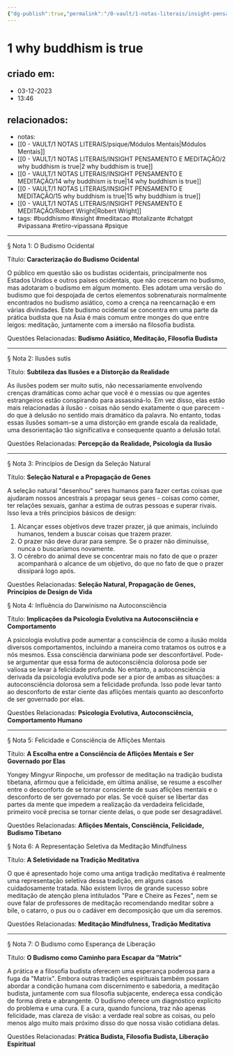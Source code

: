 ```yaml
---
{"dg-publish":true,"permalink":"/0-vault/1-notas-literais/insight-pensamento-e-meditacao/1-why-buddhism-is-true/","tags":["buddhismo","insight","meditacao","totalizante","chatgpt","vipassana","retiro-vipassana","psique"],"dgHomeLink":true,"dgShowLocalGraph":true,"dgShowFileTree":true,"dgEnableSearch":true}
---
```


# 1 why buddhism is true

## criado em: 
- 03-12-2023
- 13:46
## relacionados:
- notas:
- [[0 - VAULT/1 NOTAS LITERAIS/psique/Módulos Mentais\|Módulos Mentais]]
- [[0 - VAULT/1 NOTAS LITERAIS/INSIGHT PENSAMENTO E MEDITAÇÃO/2 why buddhism is true\|2 why buddhism is true]]
- [[0 - VAULT/1 NOTAS LITERAIS/INSIGHT PENSAMENTO E MEDITAÇÃO/14 why buddhism is true\|14 why buddhism is true]]
- [[0 - VAULT/1 NOTAS LITERAIS/INSIGHT PENSAMENTO E MEDITAÇÃO/15 why buddhism is true\|15 why buddhism is true]]
- [[0 - VAULT/1 NOTAS LITERAIS/INSIGHT PENSAMENTO E MEDITAÇÃO/Robert Wright\|Robert Wright]]
- tags: #buddhismo #insight #meditacao #totalizante #chatgpt #vipassana  #retiro-vipassana #psique 
---
§ Nota 1: O Budismo Ocidental

Título: **Caracterização do Budismo Ocidental**

O público em questão são os budistas ocidentais, principalmente nos Estados Unidos e outros países ocidentais, que não cresceram no budismo, mas adotaram o budismo em algum momento. Eles adotam uma versão do budismo que foi despojada de certos elementos sobrenaturais normalmente encontrados no budismo asiático, como a crença na reencarnação e em várias divindades. Este budismo ocidental se concentra em uma parte da prática budista que na Ásia é mais comum entre monges do que entre leigos: meditação, juntamente com a imersão na filosofia budista.

Questões Relacionadas: **Budismo Asiático, Meditação, Filosofia Budista**

---

§ Nota 2: Ilusões sutis

Título: **Subtileza das Ilusões e a Distorção da Realidade**

As ilusões podem ser muito sutis, não necessariamente envolvendo crenças dramáticas como achar que você é o messias ou que agentes estrangeiros estão conspirando para assassiná-lo. Em vez disso, elas estão mais relacionadas à ilusão - coisas não sendo exatamente o que parecem - do que à delusão no sentido mais dramático da palavra. No entanto, todas essas ilusões somam-se a uma distorção em grande escala da realidade, uma desorientação tão significativa e consequente quanto a delusão total.

Questões Relacionadas: **Percepção da Realidade, Psicologia da Ilusão**

---

§ Nota 3: Princípios de Design da Seleção Natural

Título: **Seleção Natural e a Propagação de Genes**

A seleção natural "desenhou" seres humanos para fazer certas coisas que ajudaram nossos ancestrais a propagar seus genes - coisas como comer, ter relações sexuais, ganhar a estima de outras pessoas e superar rivais. Isso leva a três princípios básicos de design:
1. Alcançar esses objetivos deve trazer prazer, já que animais, incluindo humanos, tendem a buscar coisas que trazem prazer.
2. O prazer não deve durar para sempre. Se o prazer não diminuísse, nunca o buscaríamos novamente.
3. O cérebro do animal deve se concentrar mais no fato de que o prazer acompanhará o alcance de um objetivo, do que no fato de que o prazer dissipará logo após.

Questões Relacionadas: **Seleção Natural, Propagação de Genes, Princípios de Design de Vida**

§ Nota 4: Influência do Darwinismo na Autoconsciência

Título: **Implicações da Psicologia Evolutiva na Autoconsciência e Comportamento**

A psicologia evolutiva pode aumentar a consciência de como a ilusão molda diversos comportamentos, incluindo a maneira como tratamos os outros e a nós mesmos. Essa consciência darwiniana pode ser desconfortável. Pode-se argumentar que essa forma de autoconsciência dolorosa pode ser valiosa se levar à felicidade profunda. No entanto, a autoconsciência derivada da psicologia evolutiva pode ser a pior de ambas as situações: a autoconsciência dolorosa sem a felicidade profunda. Isso pode levar tanto ao desconforto de estar ciente das aflições mentais quanto ao desconforto de ser governado por elas.

Questões Relacionadas: **Psicologia Evolutiva, Autoconsciência, Comportamento Humano**

---

§ Nota 5: Felicidade e Consciência de Aflições Mentais

Título: **A Escolha entre a Consciência de Aflições Mentais e Ser Governado por Elas**

Yongey Mingyur Rinpoche, um professor de meditação na tradição budista tibetana, afirmou que a felicidade, em última análise, se resume a escolher entre o desconforto de se tornar consciente de suas aflições mentais e o desconforto de ser governado por elas. Se você quiser se libertar das partes da mente que impedem a realização da verdadeira felicidade, primeiro você precisa se tornar ciente delas, o que pode ser desagradável.

Questões Relacionadas: **Aflições Mentais, Consciência, Felicidade, Budismo Tibetano**

§ Nota 6: A Representação Seletiva da Meditação Mindfulness

Título: **A Seletividade na Tradição Meditativa**

O que é apresentado hoje como uma antiga tradição meditativa é realmente uma representação seletiva dessa tradição, em alguns casos cuidadosamente tratada. Não existem livros de grande sucesso sobre meditação de atenção plena intitulados "Pare e Cheire as Fezes", nem se ouve falar de professores de meditação recomendando meditar sobre a bile, o catarro, o pus ou o cadáver em decomposição que um dia seremos.

Questões Relacionadas: **Meditação Mindfulness, Tradição Meditativa**

---

§ Nota 7: O Budismo como Esperança de Liberação

Título: **O Budismo como Caminho para Escapar da "Matrix"**

A prática e a filosofia budista oferecem uma esperança poderosa para a fuga da "Matrix". Embora outras tradições espirituais também possam abordar a condição humana com discernimento e sabedoria, a meditação budista, juntamente com sua filosofia subjacente, endereça essa condição de forma direta e abrangente. O budismo oferece um diagnóstico explícito do problema e uma cura. E a cura, quando funciona, traz não apenas felicidade, mas clareza de visão: a verdade real sobre as coisas, ou pelo menos algo muito mais próximo disso do que nossa visão cotidiana delas.

Questões Relacionadas: **Prática Budista, Filosofia Budista, Liberação Espiritual**